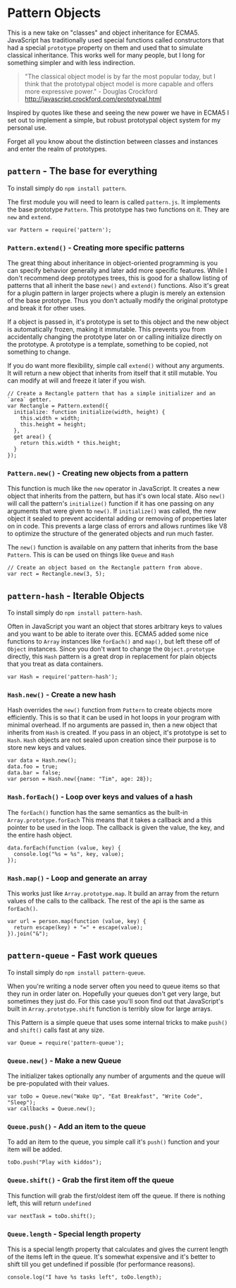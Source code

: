 # Pattern Objects

This is a new take on "classes" and object inheritance for ECMA5.  JavaScript has traditionally used special functions called constructors that had a special `prototype` property on them and used that to simulate classical inheritance. This works well for many people, but I long for something simpler and with less indirection.

> "The classical object model is by far the most popular today, but I think that the prototypal object model is more capable and offers more expressive power." - Douglas Crockford <http://javascript.crockford.com/prototypal.html>

Inspired by quotes like these and seeing the new power we have in ECMA5 I set out to implement a simple, but robust prototypal object system for my personal use.

Forget all you know about the distinction between classes and instances and enter the realm of prototypes.

## `pattern` - The base for everything

To install simply do `npm install pattern`.

The first module you will need to learn is called `pattern.js`.  It implements the base prototype `Pattern`.  This prototype has two functions on it.  They are `new` and `extend`.

    var Pattern = require('pattern');

### `Pattern.extend()` - Creating more specific patterns

The great thing about inheritance in object-oriented programming is you can specify behavior generally and later add more specific features.  While I don't recommend deep prototypes trees, this is good for a shallow listing of patterns that all inherit the base `new()` and `extend()` functions.  Also it's great for a plugin pattern in larger projects where a plugin is merely an extension of the base prototype.  Thus you don't actually modify the original prototype and break it for other uses.

If a object is passed in, it's prototype is set to this object and the new object is automatically frozen, making it immutable.  This prevents you from accidentally changing the prototype later on or calling initialize directly on the prototype.  A prototype is a template, something to be copied, not something to change.

If you do want more flexibility, simple call `extend()` without any arguments.  It will return a new object that inherits from itself that it still mutable.  You can modify at will and freeze it later if you wish.

    // Create a Rectangle pattern that has a simple initializer and an `area` getter.
    var Rectangle = Pattern.extend({
      initialize: function initialize(width, height) {
        this.width = width;
        this.height = height;
      },
      get area() {
        return this.width * this.height;
      }
    });

### `Pattern.new()` - Creating new objects from a pattern

This function is much like the `new` operator in JavaScript.  It creates a new object that inherits from the pattern, but has it's own local state.  Also `new()` will call the pattern's `initialize()` function if it has one passing on any arguments that were given to `new()`.  If `initialize()` was called, the new object it sealed to prevent accidental adding or removing of properties later on in code.  This prevents a large class of errors and allows runtimes like V8 to optimize the structure of the generated objects and run much faster.

The `new()` function is available on any pattern that inherits from the base `Pattern`.  This is can be used on things like `Queue` and `Hash`

    // Create an object based on the Rectangle pattern from above.
    var rect = Rectangle.new(3, 5);

## `pattern-hash` - Iterable Objects

To install simply do `npm install pattern-hash`.

Often in JavaScript you want an object that stores arbitrary keys to values and you want to be able to iterate over this.  ECMA5 added some nice functions to `Array` instances like `forEach()` and `map()`, but left these off of `Object` instances.  Since you don't want to change the `Object.prototype` directly, this `Hash` pattern is a great drop in replacement for plain objects that you treat as data containers.

    var Hash = require('pattern-hash');

### `Hash.new()` - Create a new hash

Hash overrides the `new()` function from `Pattern` to create objects more efficiently.  This is so that it can be used in hot loops in your program with minimal overhead.  If no arguments are passed in, then a new object that inherits from `Hash` is created.  If you pass in an object, it's prototype is set to `Hash`.  `Hash` objects are not sealed upon creation since their purpose is to store new keys and values.

    var data = Hash.new();
    data.foo = true;
    data.bar = false;
    var person = Hash.new({name: "Tim", age: 28});

### `Hash.forEach()` - Loop over keys and values of a hash

The `forEach()` function has the same semantics as the built-in `Array.prototype.forEach`  This means that it takes a callback and a this pointer to be used in the loop.  The callback is given the value, the key, and the entire hash object.

    data.forEach(function (value, key) {
      console.log("%s = %s", key, value);
    });

### `Hash.map()` - Loop and generate an array

This works just like `Array.prototype.map`.  It build an array from the return values of the calls to the callback.  The rest of the api is the same as `forEach()`.

    var url = person.map(function (value, key) {
      return escape(key) + "=" + escape(value);
    }).join("&");

## `pattern-queue` - Fast work queues

To install simply do `npm install pattern-queue`.

When you're writing a node server often you need to queue items so that they run in order later on.  Hopefully your queues don't get very large, but sometimes they just do. For this case you'll soon find out that JavaScript's built in `Array.prototype.shift` function is terribly slow for large arrays.

This Pattern is a simple queue that uses some internal tricks to make `push()` and `shift()` calls fast at any size.

    var Queue = require('pattern-queue');

### `Queue.new()` - Make a new Queue

The initializer takes optionally any number of arguments and the queue will be pre-populated with their values.

    var toDo = Queue.new("Wake Up", "Eat Breakfast", "Write Code", "Sleep");
    var callbacks = Queue.new();

### `Queue.push()` - Add an item to the queue

To add an item to the queue, you simple call it's `push()` function and your item will be added.

    toDo.push("Play with kiddos");

### `Queue.shift()` - Grab the first item off the queue

This function will grab the first/oldest item off the queue.  If there is nothing left, this will return `undefined`

    var nextTask = toDo.shift();

### `Queue.length` - Special length property

This is a special length property that calculates and gives the current length of the items left in the queue.  It's somewhat expensive and it's better to shift till you get undefined if possible (for performance reasons).

    console.log("I have %s tasks left", toDo.length);
